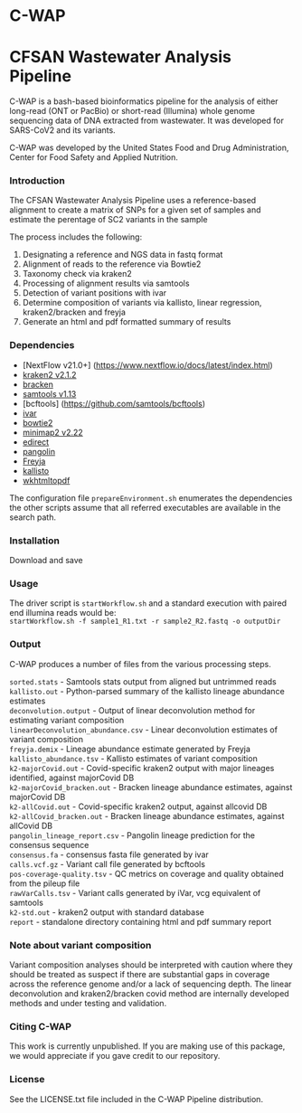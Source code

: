 # C-WAP
# CFSAN Wastewater Analysis Pipeline

C-WAP is a bash-based bioinformatics pipeline for the analysis of either long-read (ONT or PacBio) or short-read (Illumina) whole genome sequencing
data of DNA extracted from wastewater. It was developed for SARS-CoV2 and its variants.

C-WAP was developed by the United States Food and Drug Administration, Center for Food Safety and Applied Nutrition.


### Introduction

The CFSAN Wastewater Analysis Pipeline uses a reference-based alignment to create a matrix of
SNPs for a given set of samples and estimate the perentage of SC2 variants in the sample 

The process includes the following:
1. Designating a reference and NGS data in fastq format
2. Alignment of reads to the reference via Bowtie2
3. Taxonomy check via kraken2
4. Processing of alignment results via samtools
5. Detection of variant positions with ivar
6. Determine composition of variants via kallisto, linear regression, kraken2/bracken and freyja
7. Generate an html and pdf formatted summary of results

### Dependencies

* [NextFlow v21.0+] (https://www.nextflow.io/docs/latest/index.html)
* [kraken2 v2.1.2 ](https://github.com/DerrickWood/kraken2)
* [bracken](https://github.com/jenniferlu717/Bracken)
* [samtools v1.13 ](https://github.com/samtools/)
* [bcftools] (https://github.com/samtools/bcftools)
* [ivar](https://github.com/andersen-lab/ivar)
* [bowtie2](http://bowtie-bio.sourceforge.net/bowtie2/manual.shtml)
* [minimap2 v2.22](https://github.com/lh3/minimap2)
* [edirect](https://www.ncbi.nlm.nih.gov/books/NBK179288/)
* [pangolin](https://github.com/cov-lineages/pangolin)
* [Freyja](https://github.com/andersen-lab/Freyja)
* [kallisto](https://github.com/pachterlab/kallisto)
* [wkhtmltopdf](https://github.com/wkhtmltopdf)

The configuration file `prepareEnvironment.sh` enumerates the 
dependencies the other scripts assume that all referred
executables are available in the search path. 

### Installation

Download and save

### Usage 

The driver script is `startWorkflow.sh` and a standard execution with paired end illumina reads would be:  
`startWorkflow.sh -f sample1_R1.txt -r sample2_R2.fastq -o outputDir`

### Output

C-WAP produces a number of files from the various processing steps.  

`sorted.stats` - Samtools stats output from aligned but untrimmed reads  
`kallisto.out` - Python-parsed summary of the kallisto lineage abundance estimates  
`deconvolution.output` - Output of linear deconvolution method for estimating variant composition  
`linearDeconvolution_abundance.csv` - Linear deconvolution estimates of variant composition  
`freyja.demix` - Lineage abundance estimate generated by Freyja  
`kallisto_abundance.tsv` - Kallisto estimates of variant composition  
`k2-majorCovid.out` - Covid-specific kraken2 output with major lineages identified, against majorCovid DB  
`k2-majorCovid_bracken.out` - Bracken lineage abundance estimates, against majorCovid DB  
`k2-allCovid.out` - Covid-specific kraken2 output, against allcovid DB  
`k2-allCovid_bracken.out` - Bracken lineage abundance estimates, against allCovid DB  
`pangolin_lineage_report.csv` - Pangolin lineage prediction for the consensus sequence  
`consensus.fa` - consensus fasta file generated by ivar  
`calls.vcf.gz` - Variant call file generated by bcftools  
`pos-coverage-quality.tsv` - QC metrics on coverage and quality obtained from the pileup file  
`rawVarCalls.tsv` - Variant calls generated by iVar, vcg equivalent of samtools  
`k2-std.out` - kraken2 output with standard database  
`report` - standalone directory containing html and pdf summary report  

### Note about variant composition

Variant composition analyses should be interpreted with caution where they should be treated as suspect if there are substantial gaps in coverage across the reference genome and/or a lack of sequencing depth.  The linear deconvolution and kraken2/bracken covid method are internally developed methods and under testing and validation.  

### Citing C-WAP
This work is currently unpublished. If you are making use of this package, 
we would appreciate if you gave credit to our repository. 

### License

See the LICENSE.txt file included in the C-WAP Pipeline distribution.

